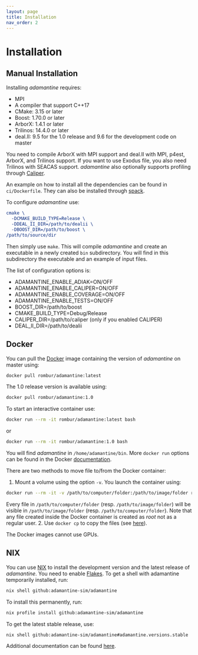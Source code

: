 ```yaml
---
layout: page
title: Installation
nav_order: 2
---
```


# Installation

## Manual Installation
Installing *adamantine* requires:
* MPI
* A compiler that support C++17
* CMake: 3.15 or later
* Boost: 1.70.0 or later
* ArborX: 1.4.1 or later
* Trilinos: 14.4.0 or later
* deal.II: 9.5 for the 1.0 release and 9.6 for the development code on master

You need to compile ArborX with MPI support and deal.II with MPI, p4est, ArborX, and Trilinos support. If you want to use Exodus file, you also need Trilinos with SEACAS support.
*adamantine* also optionally supports profiling through [Caliper](https://github.com/llnl/Caliper).

An example on how to install all the dependencies can be found in
`ci/Dockerfile`. They can also be installed through
[spack](https://github.com/spack/spack).

To configure *adamantine* use:
```CMake
cmake \
  -DCMAKE_BUILD_TYPE=Release \
  -DDEAL_II_DIR=/path/to/dealii \
  -DBOOST_DIR=/path/to/boost \
/path/to/source/dir
```
Then simply use `make`. This will compile *adamantine* and create an executable
in a newly created `bin` subdirectory. You will find in this subdirectory the
executable and an example of input files.

The list of configuration options is:
* ADAMANTINE\_ENABLE\_ADIAK=ON/OFF
* ADAMANTINE\_ENABLE\_CALIPER=ON/OFF
* ADAMANTINE\_ENABLE\_COVERAGE=ON/OFF
* ADAMANTINE\_ENABLE\_TESTS=ON/OFF
* BOOST\_DIR=/path/to/boost
* CMAKE\_BUILD\_TYPE=Debug/Release
* CALIPER\_DIR=/path/to/caliper (only if you enabled CALIPER)
* DEAL\_II\_DIR=/path/to/dealii

## Docker
You can pull the [Docker](https://en.wikipedia.org/wiki/Docker_(software)) image containing the version of *adamantine* on master using:
``` bash
docker pull rombur/adamantine:latest
```
The 1.0 release version is available using:
``` bash
docker pull rombur/adamantine:1.0
```
To start an interactive container use:
``` bash
docker run --rm -it rombur/adamantine:latest bash
```
or
``` bash
docker run --rm -it rombur/adamantine:1.0 bash
```

You will find *adamantine* in `/home/adamantine/bin`. More `docker run` options 
can be found in the Docker [documentation](https://docs.docker.com/reference/cli/docker/container/run/).

There are two methods to move file to/from the Docker container:
1. Mount a volume using the option `-v`. You launch the container using:
``` bash
docker run --rm -it -v /path/to/computer/folder:/path/to/image/folder rombur/adamantine:1.0 bash
```
Every file in `/path/to/computer/folder` (resp. `/path/to/image/folder`) will 
be visible in `/path/to/image/folder` (resp. `/path/to/computer/folder`). Note
that any file created inside the Docker container is created as *root* not as
a regular user. 
2. Use `docker cp` to copy the files (see
   [here](https://docs.docker.com/reference/cli/docker/container/cp/)).

The Docker images cannot use GPUs.

## NIX
You can use [NIX](https://nixos.org) to install the development version and the
latest release of *adamantine*. You need to enable [Flakes](https://nixos.wiki/wiki/Flakes). 
To get a shell with adamantine temporarily installed, run:
``` bash
nix shell github:adamantine-sim/adamantine
```

To install this permanently, run:
``` bash
nix profile install github:adamantine-sim/adamantine
```

To get the latest stable release, use:
``` bash
nix shell github:adamantine-sim/adamantine#adamantine.versions.stable
```
Additional documentation can be found [here](https://github.com/adamantine-sim/adamantine/blob/master/NIX.md).
